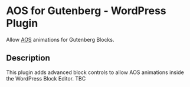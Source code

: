 # AOS for Gutenberg - WordPress Plugin

Allow [AOS](https://michalsnik.github.io/aos/) animations for Gutenberg Blocks. 

## Description
This plugin adds advanced block controls to allow AOS animations inside the WordPress Block Editor.
TBC